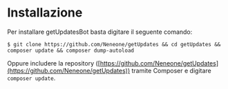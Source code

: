 # Installazione

Per installare getUpdatesBot basta digitare il seguente comando:

`$ git clone https://github.com/Neneone/getUpdates && cd getUpdates && composer update && composer dump-autoload`

Oppure includere la repository ([https://github.com/Neneone/getUpdates](https://github.com/Neneone/getUpdates)) tramite Composer e digitare `composer update`.
